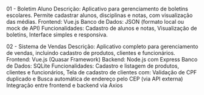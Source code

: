 01 - Boletim Aluno
Descrição: Aplicativo para gerenciamento de boletins escolares. Permite cadastrar alunos, disciplinas e notas, com visualização das médias.
Frontend: Vue.js
Banco de Dados: JSON (formato local ou mock de API)
Funcionalidades: Cadastro de alunos e notas, Visualização de boletins, Interface simples e responsiva.

02 - Sistema de Vendas
Descrição: Aplicativo completo para gerenciamento de vendas, incluindo cadastro de produtos, clientes e funcionários.
Frontend: Vue.js (Quasar Framework)
Backend: Node.js com Express
Banco de Dados: SQLite
Funcionalidades: Cadastro e listagem de produtos, clientes e funcionários, 
Tela de cadastro de clientes com: Validação de CPF duplicado e Busca automática de endereço pelo CEP (via API externa)
Integração entre frontend e backend via Axios
